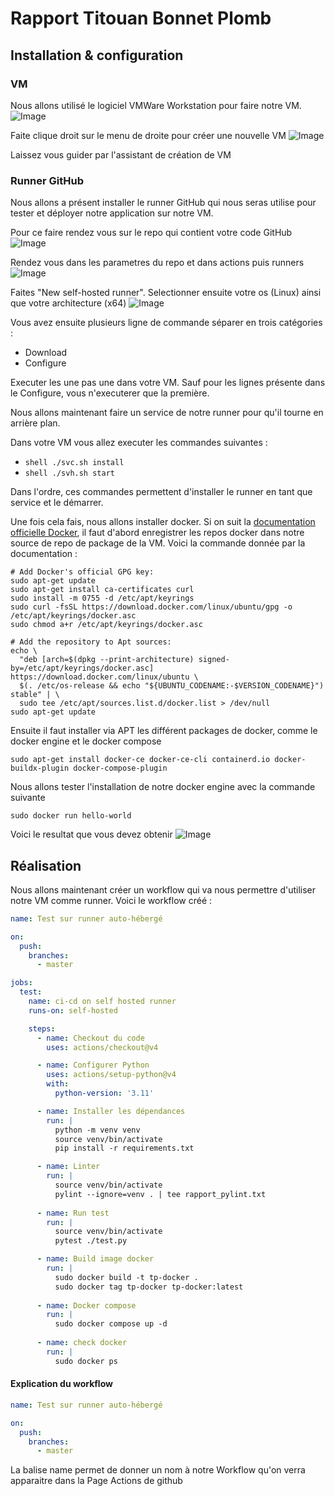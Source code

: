 # Rapport Titouan Bonnet Plomb

## Installation & configuration

### VM

Nous allons utilisé le logiciel VMWare Workstation pour faire notre VM. ![Image](./jaaj/homepage%20vmware.png)

Faite clique droit sur le menu de droite pour créer une nouvelle VM ![Image](./jaaj/creation%20vm.png)

Laissez vous guider par l'assistant de création de VM

### Runner GitHub

Nous allons a présent installer le runner GitHub qui nous seras utilise pour tester et déployer notre application sur notre VM.

Pour ce faire rendez vous sur le repo qui contient votre code GitHub ![Image](./jaaj/github.png)

Rendez vous dans les parametres du repo et dans actions puis runners ![Image](./jaaj/runner.png)

Faites "New self-hosted runner". Selectionner ensuite votre os (Linux) ainsi que votre architecture (x64) ![Image](./jaaj/add.png)

Vous avez ensuite plusieurs ligne de commande séparer en trois catégories :
- Download
- Configure

Executer les une pas une dans votre VM. Sauf pour les lignes présente dans le Configure, vous n'executerer que la première.

Nous allons maintenant faire un service de notre runner pour qu'il tourne en arrière plan.

Dans votre VM vous allez executer les commandes suivantes :

- ```shell ./svc.sh install ```
- ```shell ./svh.sh start ```

Dans l'ordre, ces commandes permettent d'installer le runner en tant que service et le démarrer.

Une fois cela fais, nous allons installer docker. Si on suit la [documentation officielle Docker](https://docs.docker.com/engine/install/ubuntu/), il faut d'abord enregistrer les repos docker dans notre source de repo de package de la VM. Voici la commande donnée par la documentation :

```shell
# Add Docker's official GPG key:
sudo apt-get update
sudo apt-get install ca-certificates curl
sudo install -m 0755 -d /etc/apt/keyrings
sudo curl -fsSL https://download.docker.com/linux/ubuntu/gpg -o /etc/apt/keyrings/docker.asc
sudo chmod a+r /etc/apt/keyrings/docker.asc

# Add the repository to Apt sources:
echo \
  "deb [arch=$(dpkg --print-architecture) signed-by=/etc/apt/keyrings/docker.asc] https://download.docker.com/linux/ubuntu \
  $(. /etc/os-release && echo "${UBUNTU_CODENAME:-$VERSION_CODENAME}") stable" | \
  sudo tee /etc/apt/sources.list.d/docker.list > /dev/null
sudo apt-get update
```

Ensuite il faut installer via APT les différent packages de docker, comme le docker engine et le docker compose

```shell
sudo apt-get install docker-ce docker-ce-cli containerd.io docker-buildx-plugin docker-compose-plugin
```

Nous allons tester l'installation de notre docker engine avec la commande suivante

```shell
sudo docker run hello-world
```

Voici le resultat que vous devez obtenir ![Image](./jaaj/docker%20hello.png)

## Réalisation

Nous allons maintenant créer un workflow qui va nous permettre d'utiliser notre VM comme runner. Voici le workflow créé : 

```yml
name: Test sur runner auto-hébergé

on:
  push:
    branches:
      - master

jobs:
  test:
    name: ci-cd on self hosted runner
    runs-on: self-hosted

    steps:
      - name: Checkout du code
        uses: actions/checkout@v4

      - name: Configurer Python
        uses: actions/setup-python@v4
        with:
          python-version: '3.11'

      - name: Installer les dépendances
        run: |
          python -m venv venv
          source venv/bin/activate
          pip install -r requirements.txt

      - name: Linter
        run: |
          source venv/bin/activate
          pylint --ignore=venv . | tee rapport_pylint.txt
      
      - name: Run test
        run: |
          source venv/bin/activate
          pytest ./test.py

      - name: Build image docker
        run: |
          sudo docker build -t tp-docker .
          sudo docker tag tp-docker tp-docker:latest
      
      - name: Docker compose
        run: |
          sudo docker compose up -d
      
      - name: check docker
        run: |
          sudo docker ps
```

#### Explication du workflow

```yml
name: Test sur runner auto-hébergé

on:
  push:
    branches:
      - master
```

La balise name permet de donner un nom à notre Workflow qu'on verra apparaitre dans la Page Actions de github